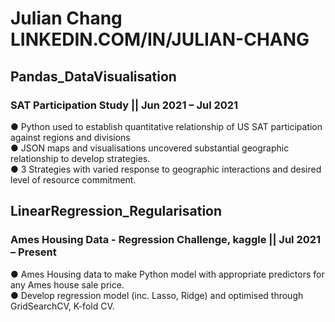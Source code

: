 # Julian Chang LINKEDIN.COM/IN/JULIAN-CHANG

## Pandas_DataVisualisation
### SAT Participation Study || Jun 2021 – Jul 2021
● Python used to establish quantitative relationship of US SAT participation against regions and divisions  
● JSON maps and visualisations uncovered substantial geographic relationship to develop strategies.  
● 3 Strategies with varied response to geographic interactions and desired level of resource commitment. 

## LinearRegression_Regularisation
### Ames Housing Data - Regression Challenge, kaggle || Jul 2021 – Present  
● Ames Housing data to make Python model with appropriate predictors for any Ames house sale price.  
● Develop regression model (inc. Lasso, Ridge) and optimised through GridSearchCV, K-fold CV.
